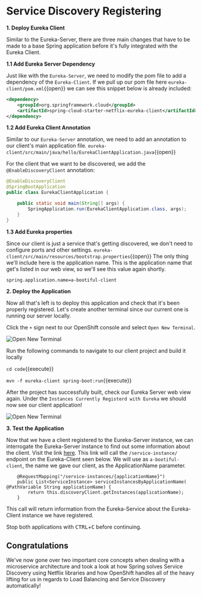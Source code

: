 # Service Discovery Registering

**1. Deploy Eureka Client**

Similar to the Eureka-Server, there are three main changes that have to be made to a base Spring application before it's fully integrated with the Eureka Client.

**1.1 Add Eureka Server Dependency**

Just like with the `Eureka-Server`, we need to modify the pom file to add a dependency of the `Eureka-Client`. If we pull up our pom file here ``eureka-client/pom.xml``{{open}} we can see this snippet below is already included:

```xml
<dependency>
    <groupId>org.springframework.cloud</groupId>
    <artifactId>spring-cloud-starter-netflix-eureka-client</artifactId>
</dependency>
```

**1.2 Add Eureka Client Annotation**

Similar to our `Eureka-Server` annotation, we need to add an annotation to our client's main application file. ``eureka-client/src/main/java/hello/EurekaClientApplication.java``{{open}}

For the client that we want to be discovered, we add the `@EnableDiscoveryClient` annotation:

```java
@EnableDiscoveryClient
@SpringBootApplication
public class EurekaClientApplication {

    public static void main(String[] args) {
        SpringApplication.run(EurekaClientApplication.class, args);
    }
}
```

**1.3 Add Eureka properties**

Since our client is just a service that's getting discovered, we don't need to configure ports and other settings. ``eureka-client/src/main/resources/bootstrap.properties``{{open}}
The only thing we'll include here is the application name. This is the application name that get's listed in our web view, so we'll see this value again shortly.

`spring.application.name=a-bootiful-client`


**2. Deploy the Application**

Now all that's left is to deploy this application and check that it's been properly registered. Let's create another terminal since our current one is running our server locally. 

Click the `+` sign next to our OpenShift console and select `Open New Terminal`.

![Open New Terminal](/openshift/assets/middleware/rhoar-microservices/open-new-terminal.png)

Run the following commands to navigate to our client project and build it locally

``cd code``{{execute}}

``mvn -f eureka-client spring-boot:run``{{execute}}

After the project has successfully built, check our Eureka Server web view again. Under the `Instances Currently Registerd with Eureka` we should now see our client application!

![Open New Terminal](/openshift/assets/middleware/rhoar-microservices/eureka-new-terminal.png)

**3. Test the Application**

Now that we have a client registered to the Eureka-Server instance, we can interrogate the Eureka-Server instance to find out some information about the client. Visit the link [here](https://[[HOST_SUBDOMAIN]]-8080-[[KATACODA_HOST]].environments.katacoda.com/service-instances/a-bootiful-client). This link will call the `/service-instance/` endpoint on the Eureka-Client seen below. We will use as `a-bootiful-client`, the name we gave our client, as the ApplicationName parameter.

```
    @RequestMapping("/service-instances/{applicationName}")
    public List<ServiceInstance> serviceInstancesByApplicationName( @PathVariable String applicationName) {
        return this.discoveryClient.getInstances(applicationName);
    }
```

This call will return information from the Eureka-Service about the Eureka-Client instance we have registered. 

Stop both applications with <kbd>CTRL</kbd>+<kbd>C</kbd> before continuing.

## Congratulations

We've now gone over two important core concepts when dealing with a microservice architecture and took a look at how Spring solves Service Discovery using Netflix libraries and how OpenShift handles all of the heavy lifting for us in regards to Load Balancing and Service Discovery automatically!